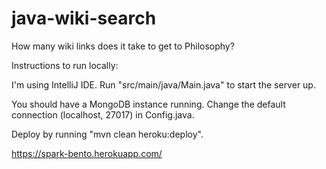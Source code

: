 # java-wiki-search

How many wiki links does it take to get to Philosophy?

Instructions to run locally:

I'm using IntelliJ IDE. Run "src/main/java/Main.java" to start the server up.

You should have a MongoDB instance running. Change the default connection (localhost, 27017) in Config.java.

Deploy by running "mvn clean heroku:deploy".

https://spark-bento.herokuapp.com/
